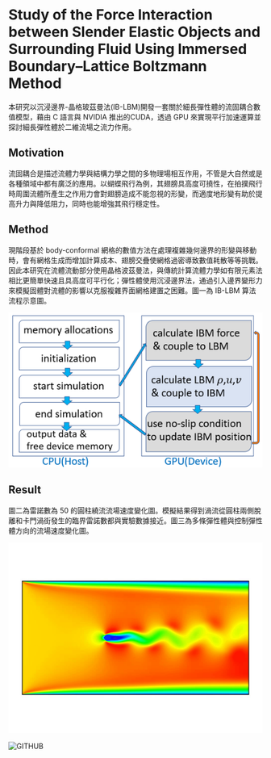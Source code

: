 # Study of the Force Interaction between Slender Elastic Objects and Surrounding Fluid Using Immersed Boundary–Lattice Boltzmann Method
本研究以沉浸邊界-晶格玻茲曼法(IB-LBM)開發一套關於細長彈性體的流固耦合數值模型，藉由 C 語言與 NVIDIA 推出的CUDA，透過 GPU 來實現平行加速運算並探討細長彈性體於二維流場之流力作用。

## Motivation
流固耦合是描述流體力學與結構力學之間的多物理場相互作用，不管是大自然或是各種領域中都有廣泛的應用。以蝴蝶飛行為例，其翅膀具高度可撓性，在拍撲飛行時周圍流體所產生之作用力會對翅膀造成不能忽視的形變，而適度地形變有助於提高升力與降低阻力，同時也能增強其飛行穩定性。

## Method
現階段基於 body-conformal 網格的數值方法在處理複雜幾何邊界的形變與移動時，會有網格生成而增加計算成本、翅膀交疊使網格過密導致數值耗散等等挑戰。因此本研究在流體流動部分使用晶格波茲曼法，與傳統計算流體力學如有限元素法相比更簡單快速且具高度可平行化；彈性體使用沉浸邊界法，通過引入邊界變形力來模擬固體對流體的影響以克服複雜界面網格建置之困難。圖一為 IB-LBM 算法流程示意圖。

![GITHUB](https://github.com/ZongDianYu/IB-LBM/blob/main/figure/process.png "Fig 1.")

## Result
圖二為雷諾數為 50 的圓柱繞流流場速度變化圖。模擬結果得到渦流從圓柱兩側脫離和卡門渦街發生的臨界雷諾數都與實驗數據接近。圖三為多條彈性體與控制彈性體方向的流場速度變化圖。

![GITHUB](https://github.com/ZongDianYu/IB-LBM/blob/main/figure/Re50.gif "Fig 2.")

![GITHUB](https://github.com/ZongDianYu/IB-LBM/blob/main/figure/move.gif "Fig 3.")
